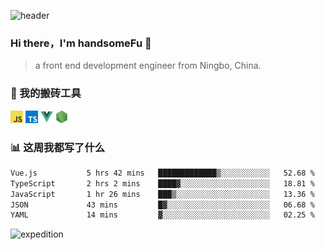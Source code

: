 ![header](https://raw.githubusercontent.com/fzq1998/fzq1998/master/header.png)

### Hi there，I'm handsomeFu 👋

> a front end development engineer from Ningbo, China.

### 🔧 我的搬砖工具
<code><img height="20" src="https://raw.githubusercontent.com/github/explore/80688e429a7d4ef2fca1e82350fe8e3517d3494d/topics/javascript/javascript.png" alt="javascript"></code>
<code><img height="20" src="https://raw.githubusercontent.com/github/explore/80688e429a7d4ef2fca1e82350fe8e3517d3494d/topics/typescript/typescript.png" alt="typescript"></code>
<code><img height="20" src="https://raw.githubusercontent.com/github/explore/80688e429a7d4ef2fca1e82350fe8e3517d3494d/topics/vue/vue.png" alt="vue"></code>
<code><img height="20" src="https://raw.githubusercontent.com/github/explore/80688e429a7d4ef2fca1e82350fe8e3517d3494d/topics/nodejs/nodejs.png" alt="nodejs"></code>



### 📊 这周我都写了什么
<!--START_SECTION:waka-->

```txt
Vue.js           5 hrs 42 mins   █████████████▒░░░░░░░░░░░   52.68 %
TypeScript       2 hrs 2 mins    ████▓░░░░░░░░░░░░░░░░░░░░   18.81 %
JavaScript       1 hr 26 mins    ███▒░░░░░░░░░░░░░░░░░░░░░   13.36 %
JSON             43 mins         █▓░░░░░░░░░░░░░░░░░░░░░░░   06.68 %
YAML             14 mins         ▓░░░░░░░░░░░░░░░░░░░░░░░░   02.25 %
```

<!--END_SECTION:waka-->


![expedition](https://raw.githubusercontent.com/fzq1998/fzq1998/master/expedition.gif)

